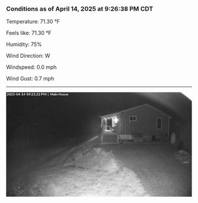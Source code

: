 ### Conditions as of April 14, 2025 at 9:26:38 PM CDT 

Temperature: 71.30 &deg;F

Feels like: 71.30 &deg;F

Humidity: 75%

Wind Direction: W

Windspeed: 0.0 mph

Wind Gust: 0.7 mph

---

<img src="./images/latest.jpeg"/>


